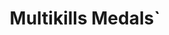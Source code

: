 ---
title: Multikills Medals`
medalCategory: 'Multikills'
bo6ZombieMedal: true

medals: 
-   
    name: Medal 4 title
    description: 100 kills rapidly
-   
    name: Medal 5 title
    description: 19 kills rapidly
-   
    name: Medal 6 title
    description: 23 kills rapidly

layout: 'medalsLayout.njk'
tags: bo6Medal
---